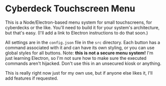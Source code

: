 # Cyberdeck Touchscreen Menu #

This is a Node/Electron-based menu system for small touchscreens, for cyberdecks or the like. You'll need to build it for your system's architecture, but that's easy. (I'll add a link to Electron instructions to do that soon.)

All settings are in the `config.json` file in the `src` directory. Each button has a command associated with it and can have its own styling, or you can use global styles for all buttons. Note: **this is not a secure menu system!** I'm just learning Electron, so I'm not sure how to make sure the executed commands aren't hijacked. Don't use this in an unsecured kiosk or anything.

This is really right now just for my own use, but if anyone else likes it, I'll add features if requested.